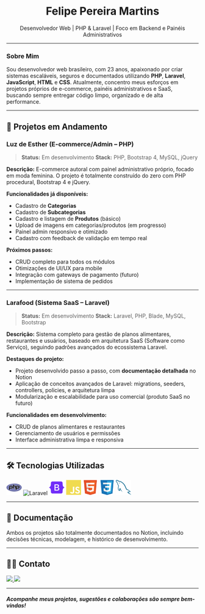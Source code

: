 <h1 align="center">Felipe Pereira Martins</h1>

<p align="center">
  Desenvolvedor Web | PHP & Laravel | Foco em Backend e Painéis Administrativos
</p>

---

### Sobre Mim

Sou desenvolvedor web brasileiro, com 23 anos, apaixonado por criar sistemas escaláveis, seguros e documentados utilizando **PHP**, **Laravel**, **JavaScript**, **HTML** e **CSS**.
Atualmente, concentro meus esforços em projetos próprios de e-commerce, painéis administrativos e SaaS, buscando sempre entregar código limpo, organizado e de alta performance.

---

## 🚧 Projetos em Andamento

### Luz de Esther (E-commerce/Admin – PHP)

> **Status:** Em desenvolvimento
> **Stack:** PHP, Bootstrap 4, MySQL, jQuery

**Descrição:**
E-commerce autoral com painel administrativo próprio, focado em moda feminina.
O projeto é totalmente construído do zero com PHP procedural, Bootstrap 4 e jQuery.

**Funcionalidades já disponíveis:**

* Cadastro de **Categorias**
* Cadastro de **Subcategorias**
* Cadastro e listagem de **Produtos** (básico)
* Upload de imagens em categorias/produtos (em progresso)
* Painel admin responsivo e otimizado
* Cadastro com feedback de validação em tempo real

**Próximos passos:**

* CRUD completo para todos os módulos
* Otimizações de UI/UX para mobile
* Integração com gateways de pagamento (futuro)
* Implementação de sistema de pedidos

---

### Larafood (Sistema SaaS – Laravel)

> **Status:** Em desenvolvimento
> **Stack:** Laravel, PHP, Blade, MySQL, Bootstrap

**Descrição:**
Sistema completo para gestão de planos alimentares, restaurantes e usuários, baseado em arquitetura SaaS (Software como Serviço), seguindo padrões avançados do ecossistema Laravel.

**Destaques do projeto:**

* Projeto desenvolvido passo a passo, com **documentação detalhada** no Notion
* Aplicação de conceitos avançados de Laravel: migrations, seeders, controllers, policies, e arquitetura limpa
* Modularização e escalabilidade para uso comercial (produto SaaS no futuro)

**Funcionalidades em desenvolvimento:**

* CRUD de planos alimentares e restaurantes
* Gerenciamento de usuários e permissões
* Interface administrativa limpa e responsiva

---

## 🛠️ Tecnologias Utilizadas

<div class="d-flex justify-content-center flex-wrap">
  <img src="https://raw.githubusercontent.com/devicons/devicon/master/icons/php/php-original.svg" class="mx-2 mb-2" height="40" alt="PHP">
  <img src="https://cdn.jsdelivr.net/gh/devicons/devicon@latest/icons/laravel/laravel-original.svg" class="mx-2 mb-2" height="40" alt="Laravel">
  <img src="https://raw.githubusercontent.com/devicons/devicon/master/icons/bootstrap/bootstrap-plain.svg" class="mx-2 mb-2" height="40" alt="Bootstrap">
  <img src="https://raw.githubusercontent.com/devicons/devicon/master/icons/javascript/javascript-plain.svg" class="mx-2 mb-2" height="40" alt="JavaScript">
  <img src="https://raw.githubusercontent.com/devicons/devicon/master/icons/html5/html5-original.svg" class="mx-2 mb-2" height="40" alt="HTML5">
  <img src="https://raw.githubusercontent.com/devicons/devicon/master/icons/css3/css3-original.svg" class="mx-2 mb-2" height="40" alt="CSS3">
  <img src="https://raw.githubusercontent.com/devicons/devicon/master/icons/mysql/mysql-original.svg" class="mx-2 mb-2" height="40" alt="MySQL">
</div>

---

## 📑 Documentação

Ambos os projetos são totalmente documentados no Notion, incluindo decisões técnicas, modelagem, e histórico de desenvolvimento.

---

## 👨‍💻 Contato

<div align="left">
  <a href="mailto:martinsfelipe2013@gmail.com">
    <img src="https://img.shields.io/badge/-Gmail-333?style=for-the-badge&logo=gmail&logoColor=white" height="35" />
  </a>
  <a href="https://www.linkedin.com/in/felipe-pereira-martins/" target="_blank">
    <img src="https://img.shields.io/badge/-LinkedIn-0077B5?style=for-the-badge&logo=linkedin&logoColor=white" height="35" />
  </a>
</div>

---

#### *Acompanhe meus projetos, sugestões e colaborações são sempre bem-vindas!*


